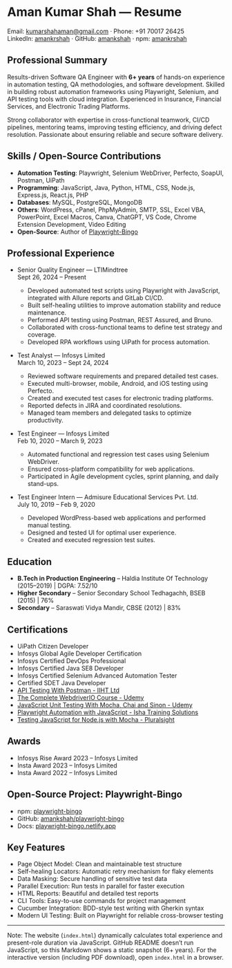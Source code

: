 Aman Kumar Shah — Resume
========================

Email: [kumarshahaman@gmail.com](mailto:kumarshahaman@gmail.com) · Phone: +91 70017 26425  
LinkedIn: [amankrshah](https://www.linkedin.com/in/amankrshah) · GitHub: [amankshah](https://github.com/amankshah) · npm: [amankrshah](https://www.npmjs.com/~amankrshah)

Professional Summary
--------------------
Results-driven Software QA Engineer with **6+ years** of hands-on experience in automation testing, QA methodologies, and software development. Skilled in building robust automation frameworks using Playwright, Selenium, and API testing tools with cloud integration. Experienced in Insurance, Financial Services, and Electronic Trading Platforms.

Strong collaborator with expertise in cross-functional teamwork, CI/CD pipelines, mentoring teams, improving testing efficiency, and driving defect resolution. Passionate about ensuring reliable and secure software delivery.

Skills / Open-Source Contributions
----------------------------------
- **Automation Testing**: Playwright, Selenium WebDriver, Perfecto, SoapUI, Postman, UiPath
- **Programming**: JavaScript, Java, Python, HTML, CSS, Node.js, Express.js, React.js, PHP
- **Databases**: MySQL, PostgreSQL, MongoDB
- **Others**: WordPress, cPanel, PhpMyAdmin, SMTP, SSL, Excel VBA, PowerPoint, Excel Macros, Canva, ChatGPT, VS Code, Chrome Extension Development, Video Editing
- **Open-Source**: Author of [Playwright-Bingo](https://www.npmjs.com/package/playwright-bingo)

Professional Experience
-----------------------
- Senior Quality Engineer — LTIMindtree  
  Sept 26, 2024 – Present  
  - Developed automated test scripts using Playwright with JavaScript, integrated with Allure reports and GitLab CI/CD.  
  - Built self-healing utilities to improve automation stability and reduce maintenance.  
  - Performed API testing using Postman, REST Assured, and Bruno.  
  - Collaborated with cross-functional teams to define test strategy and coverage.  
  - Developed RPA workflows using UiPath for process automation.

- Test Analyst — Infosys Limited  
  March 10, 2023 – Sept 24, 2024  
  - Reviewed software requirements and prepared detailed test cases.  
  - Executed multi-browser, mobile, Android, and iOS testing using Perfecto.  
  - Created and executed test cases for electronic trading platforms.  
  - Reported defects in JIRA and coordinated resolutions.  
  - Managed team members and delegated tasks to optimize productivity.

- Test Engineer — Infosys Limited  
  Feb 10, 2020 – March 9, 2023  
  - Automated functional and regression test cases using Selenium WebDriver.  
  - Ensured cross-platform compatibility for web applications.  
  - Participated in Agile development cycles, sprint planning, and daily stand-ups.

- Test Engineer Intern — Admisure Educational Services Pvt. Ltd.  
  July 10, 2019 – Feb 9, 2020  
  - Developed WordPress-based web applications and performed manual testing.  
  - Designed and tested UI for optimal user experience.  
  - Created and executed regression test suites.

Education
---------
- **B.Tech in Production Engineering** – Haldia Institute Of Technology (2015–2019) | DGPA: 7.52/10
- **Higher Secondary** – Senior Secondary School Tedhagachh, BSEB (2015) | 76%
- **Secondary** – Saraswati Vidya Mandir, CBSE (2012) | 83%

Certifications
--------------
- UiPath Citizen Developer
- Infosys Global Agile Developer Certification
- Infosys Certified DevOps Professional
- Infosys Certified Java SE8 Developer
- Infosys Certified Selenium Advanced Automation Tester
- Certified SDET Java Developer
- [API Testing With Postman - IIHT Ltd](https://www.linkedin.com/in/amankrshah/details/certifications/1731914167018/)
- [The Complete WebdriverIO Course - Udemy](https://ltim.udemy.com/certificate/UC-c265b5af-9c60-4491-b904-0ed50822492e/)
- [JavaScript Unit Testing With Mocha, Chai and Sinon - Udemy](https://ltim.udemy.com/certificate/UC-2d05bcff-0873-4009-b897-58ee8872f4aa/)
- [Playwright Automation with JavaScript - Isha Training Solutions](https://www.linkedin.com/in/amankrshah/details/certifications/1730142397189/)
- [Testing JavaScript for Node.js with Mocha - Pluralsight](https://www.linkedin.com/in/amankrshah/details/certifications/1730142513147/)

Awards
------
- Infosys Rise Award 2023 – Infosys Limited
- Insta Award 2023 – Infosys Limited
- Insta Award 2022 – Infosys Limited

Open-Source Project: Playwright-Bingo
------------------------------------
- npm: [playwright-bingo](https://www.npmjs.com/package/playwright-bingo)  
- GitHub: [amankshah/playwright-bingo](https://github.com/amankshah/playwright-bingo)  
- Docs: [playwright-bingo.netlify.app](https://playwright-bingo.netlify.app/)

Key Features
------------
- Page Object Model: Clean and maintainable test structure
- Self-healing Locators: Automatic retry mechanism for flaky elements
- Data Masking: Secure handling of sensitive test data
- Parallel Execution: Run tests in parallel for faster execution
- HTML Reports: Beautiful and detailed test reports
- CLI Tools: Easy-to-use commands for project management
- Cucumber Integration: BDD-style test writing with Gherkin syntax
- Modern UI Testing: Built on Playwright for reliable cross-browser testing

---

Note: The website (`index.html`) dynamically calculates total experience and present-role duration via JavaScript. GitHub README doesn’t run JavaScript, so this Markdown shows a static snapshot (6+ years). For the interactive version (including PDF download), open `index.html` in a browser.


